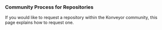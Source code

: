 ### Community Process for Repositories

If you would like to request a repository within the Konveyor community, this page explains how to request one.
